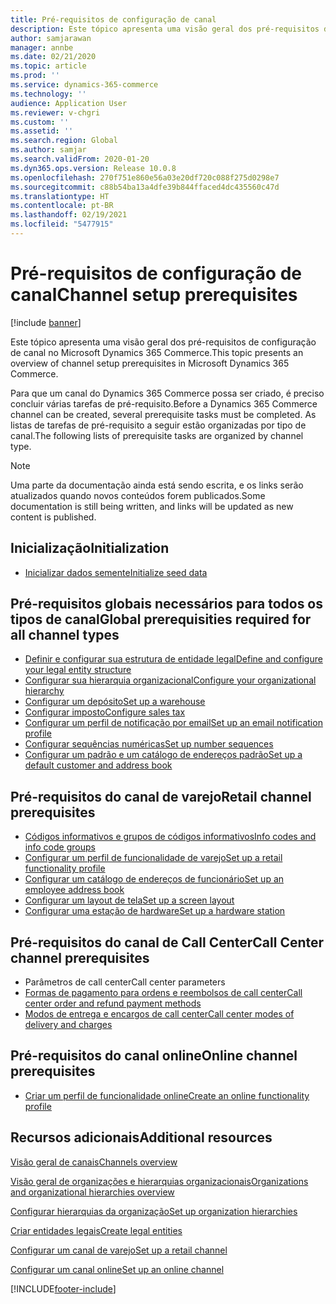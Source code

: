 ```yaml
---
title: Pré-requisitos de configuração de canal
description: Este tópico apresenta uma visão geral dos pré-requisitos de configuração de canais no Microsoft Dynamics 365 Commerce.
author: samjarawan
manager: annbe
ms.date: 02/21/2020
ms.topic: article
ms.prod: ''
ms.service: dynamics-365-commerce
ms.technology: ''
audience: Application User
ms.reviewer: v-chgri
ms.custom: ''
ms.assetid: ''
ms.search.region: Global
ms.author: samjar
ms.search.validFrom: 2020-01-20
ms.dyn365.ops.version: Release 10.0.8
ms.openlocfilehash: 270f751e860e56a03e20df720c088f275d0298e7
ms.sourcegitcommit: c88b54ba13a4dfe39b844ffaced4dc435560c47d
ms.translationtype: HT
ms.contentlocale: pt-BR
ms.lasthandoff: 02/19/2021
ms.locfileid: "5477915"
---
```

# <a name="channel-setup-prerequisites"></a><span data-ttu-id="9b1b2-103">Pré-requisitos de configuração de canal</span><span class="sxs-lookup"><span data-stu-id="9b1b2-103">Channel setup prerequisites</span></span>

[!include [banner](includes/banner.md)]

<span data-ttu-id="9b1b2-104">Este tópico apresenta uma visão geral dos pré-requisitos de configuração de canal no Microsoft Dynamics 365 Commerce.</span><span class="sxs-lookup"><span data-stu-id="9b1b2-104">This topic presents an overview of channel setup prerequisites in Microsoft Dynamics 365 Commerce.</span></span>

<span data-ttu-id="9b1b2-105">Para que um canal do Dynamics 365 Commerce possa ser criado, é preciso concluir várias tarefas de pré-requisito.</span><span class="sxs-lookup"><span data-stu-id="9b1b2-105">Before a Dynamics 365 Commerce channel can be created, several prerequisite tasks must be completed.</span></span> <span data-ttu-id="9b1b2-106">As listas de tarefas de pré-requisito a seguir estão organizadas por tipo de canal.</span><span class="sxs-lookup"><span data-stu-id="9b1b2-106">The following lists of prerequisite tasks are organized by channel type.</span></span>

> [!NOTE]
> <span data-ttu-id="9b1b2-107">Uma parte da documentação ainda está sendo escrita, e os links serão atualizados quando novos conteúdos forem publicados.</span><span class="sxs-lookup"><span data-stu-id="9b1b2-107">Some documentation is still being written, and links will be updated as new content is published.</span></span>

## <a name="initialization"></a><span data-ttu-id="9b1b2-108">Inicialização</span><span class="sxs-lookup"><span data-stu-id="9b1b2-108">Initialization</span></span>

- [<span data-ttu-id="9b1b2-109">Inicializar dados semente</span><span class="sxs-lookup"><span data-stu-id="9b1b2-109">Initialize seed data</span></span>](enable-configure-retail-functionality.md)

## <a name="global-prerequisities-required-for-all-channel-types"></a><span data-ttu-id="9b1b2-110">Pré-requisitos globais necessários para todos os tipos de canal</span><span class="sxs-lookup"><span data-stu-id="9b1b2-110">Global prerequisities required for all channel types</span></span>

- [<span data-ttu-id="9b1b2-111">Definir e configurar sua estrutura de entidade legal</span><span class="sxs-lookup"><span data-stu-id="9b1b2-111">Define and configure your legal entity structure</span></span>](channels-legal-entities.md) 
- [<span data-ttu-id="9b1b2-112">Configurar sua hierarquia organizacional</span><span class="sxs-lookup"><span data-stu-id="9b1b2-112">Configure your organizational hierarchy</span></span>](channels-org-hierarchies.md)
- [<span data-ttu-id="9b1b2-113">Configurar um depósito</span><span class="sxs-lookup"><span data-stu-id="9b1b2-113">Set up a warehouse</span></span>](channels-setup-warehouse.md)
- [<span data-ttu-id="9b1b2-114">Configurar imposto</span><span class="sxs-lookup"><span data-stu-id="9b1b2-114">Configure sales tax</span></span>](../finance/general-ledger/indirect-taxes-overview.md?toc=/dynamics365/commerce/toc.json)
- [<span data-ttu-id="9b1b2-115">Configurar um perfil de notificação por email</span><span class="sxs-lookup"><span data-stu-id="9b1b2-115">Set up an email notification profile</span></span>](email-notification-profiles.md)
- [<span data-ttu-id="9b1b2-116">Configurar sequências numéricas</span><span class="sxs-lookup"><span data-stu-id="9b1b2-116">Set up number sequences</span></span>](../fin-ops-core/fin-ops/organization-administration/number-sequence-overview.md?toc=/dynamics365/commerce/toc.json)
- [<span data-ttu-id="9b1b2-117">Configurar um padrão e um catálogo de endereços padrão</span><span class="sxs-lookup"><span data-stu-id="9b1b2-117">Set up a default customer and address book</span></span>](default-customer.md)
<!--
- [Configure commerce parameters](commerce-parameters.md)
-->

## <a name="retail-channel-prerequisites"></a><span data-ttu-id="9b1b2-118">Pré-requisitos do canal de varejo</span><span class="sxs-lookup"><span data-stu-id="9b1b2-118">Retail channel prerequisites</span></span>

- [<span data-ttu-id="9b1b2-119">Códigos informativos e grupos de códigos informativos</span><span class="sxs-lookup"><span data-stu-id="9b1b2-119">Info codes and info code groups</span></span>](info-codes-retail.md)
- [<span data-ttu-id="9b1b2-120">Configurar um perfil de funcionalidade de varejo</span><span class="sxs-lookup"><span data-stu-id="9b1b2-120">Set up a retail functionality profile</span></span>](retail-functionality-profile.md)
- [<span data-ttu-id="9b1b2-121">Configurar um catálogo de endereços de funcionário</span><span class="sxs-lookup"><span data-stu-id="9b1b2-121">Set up an employee address book</span></span>](new-address-book.md)
- [<span data-ttu-id="9b1b2-122">Configurar um layout de tela</span><span class="sxs-lookup"><span data-stu-id="9b1b2-122">Set up a screen layout</span></span>](pos-screen-layouts.md)
- [<span data-ttu-id="9b1b2-123">Configurar uma estação de hardware</span><span class="sxs-lookup"><span data-stu-id="9b1b2-123">Set up a hardware station</span></span>](retail-hardware-station-configuration-installation.md)

## <a name="call-center-channel-prerequisites"></a><span data-ttu-id="9b1b2-124">Pré-requisitos do canal de Call Center</span><span class="sxs-lookup"><span data-stu-id="9b1b2-124">Call Center channel prerequisites</span></span>

- <span data-ttu-id="9b1b2-125">Parâmetros de call center</span><span class="sxs-lookup"><span data-stu-id="9b1b2-125">Call center parameters</span></span>
- [<span data-ttu-id="9b1b2-126">Formas de pagamento para ordens e reembolsos de call center</span><span class="sxs-lookup"><span data-stu-id="9b1b2-126">Call center order and refund payment methods</span></span>](work-with-payments.md)
- [<span data-ttu-id="9b1b2-127">Modos de entrega e encargos de call center</span><span class="sxs-lookup"><span data-stu-id="9b1b2-127">Call center modes of delivery and charges</span></span>](configure-call-center-delivery.md)

## <a name="online-channel-prerequisites"></a><span data-ttu-id="9b1b2-128">Pré-requisitos do canal online</span><span class="sxs-lookup"><span data-stu-id="9b1b2-128">Online channel prerequisites</span></span>

- [<span data-ttu-id="9b1b2-129">Criar um perfil de funcionalidade online</span><span class="sxs-lookup"><span data-stu-id="9b1b2-129">Create an online functionality profile</span></span>](online-functionality-profile.md)

## <a name="additional-resources"></a><span data-ttu-id="9b1b2-130">Recursos adicionais</span><span class="sxs-lookup"><span data-stu-id="9b1b2-130">Additional resources</span></span>

[<span data-ttu-id="9b1b2-131">Visão geral de canais</span><span class="sxs-lookup"><span data-stu-id="9b1b2-131">Channels overview</span></span>](channels-overview.md)

[<span data-ttu-id="9b1b2-132">Visão geral de organizações e hierarquias organizacionais</span><span class="sxs-lookup"><span data-stu-id="9b1b2-132">Organizations and organizational hierarchies overview</span></span>](../fin-ops-core/fin-ops/organization-administration/organizations-organizational-hierarchies.md?toc=/dynamics365/commerce/toc.json)

[<span data-ttu-id="9b1b2-133">Configurar hierarquias da organização</span><span class="sxs-lookup"><span data-stu-id="9b1b2-133">Set up organization hierarchies</span></span>](channels-org-hierarchies.md)

[<span data-ttu-id="9b1b2-134">Criar entidades legais</span><span class="sxs-lookup"><span data-stu-id="9b1b2-134">Create legal entities</span></span>](channels-legal-entities.md)

[<span data-ttu-id="9b1b2-135">Configurar um canal de varejo</span><span class="sxs-lookup"><span data-stu-id="9b1b2-135">Set up a retail channel</span></span>](channel-setup-retail.md)
    
[<span data-ttu-id="9b1b2-136">Configurar um canal online</span><span class="sxs-lookup"><span data-stu-id="9b1b2-136">Set up an online channel</span></span>](channel-setup-online.md)


[!INCLUDE[footer-include](../includes/footer-banner.md)]
